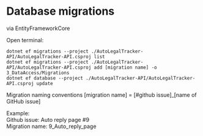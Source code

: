 # Database migrations  
via EntityFrameworkCore  

Open terminal:  
```
dotnet ef migrations --project ./AutoLegalTracker-API/AutoLegalTracker-API.csproj list  
dotnet ef migrations --project ./AutoLegalTracker-API/AutoLegalTracker-API.csproj add [migration name] -o 3_DataAccess/Migrations
dotnet ef database --project ./AutoLegalTracker-API/AutoLegalTracker-API.csproj update  
```

Migration naming conventions
[migration name] = [#github issue]_[name of GitHub issue]

Example:  
Github issue: Auto reply page #9  
Migration name: 9_Auto_reply_page


